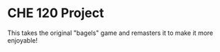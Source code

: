 # CHE 120 Project
This takes the original "bagels" game and remasters it to make it more enjoyable!

